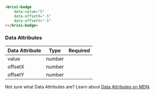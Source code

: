 ```html
<brixi-badge
    data-value="5"
    data-offsetX="-5"
    data-offsetY="-5"
></brixi-badge>
```

### Data Attributes

| Data Attribute | Type | Required |
| -------------- | ---- | -------- |
| value | number | |
| offsetX | number | |
| offsetY | number | |

Not sure what Data Attributes are? Learn about [Data Attributes on MDN](https://developer.mozilla.org/en-US/docs/Web/HTML/Global_attributes/data-*).

